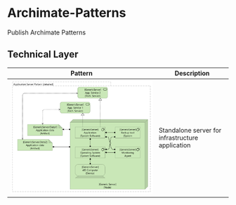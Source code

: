 # Archimate-Patterns
Publish Archimate Patterns

## Technical Layer

| Pattern | Description |
|--|--|
| ![](technical-layer/standalone-physical-server-for-infrastructure-application/detailed_view.svg) | Standalone server for infrastructure application |
